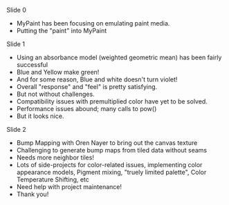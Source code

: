 Slide 0

* MyPaint has been focusing on emulating paint media.
* Putting the "paint" into MyPaint

Slide 1

* Using an absorbance model (weighted geometric mean) has been fairly successful
* Blue and Yellow make green!
* And for some reason, Blue and white doesn't turn violet!
* Overall "response" and "feel" is pretty satisfying.
* But not without challenges.
* Compatibility issues with premultiplied color have yet to be solved.
* Performance issues abound; many calls to pow()
* But it looks nice.

Slide 2

* Bump Mapping with Oren Nayer to bring out the canvas texture
* Challenging to generate bump maps from tiled data without seams
* Needs more neighbor tiles!
* Lots of side-projects for color-related issues, implementing color appearance models, Pigment mixing, "truely limited palette", Color Temperature Shifting, etc
* Need help with project maintenance!
* Thank you!
